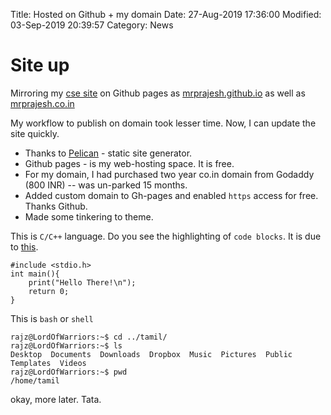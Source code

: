 Title: Hosted on Github + my domain
Date: 27-Aug-2019 17:36:00
Modified: 03-Sep-2019 20:39:57
Category: News

# Site up 
Mirroring my [cse site](https://www.cse.iitm.ac.in/~mrprajesh/) on Github pages as [mrprajesh.github.io](http://mrprajesh.github.io) as well as [mrprajesh.co.in](http://mrprajesh.co.in)

My workflow to publish on domain took lesser time. Now, I can update the site quickly.

- Thanks to [Pelican](https://blog.getpelican.com/) - static site generator.
- Github pages - is my web-hosting space. It is free.
- For my domain, I had purchased two year co.in domain from Godaddy (800 INR) -- was un-parked 15 months. 
- Added custom domain to Gh-pages and enabled `https` access for free. Thanks Github.
- Made some tinkering to theme.


This is `C/C++` language. Do you see the highlighting of `code blocks`. 
It is due to [this](https://python-markdown.github.io/extensions/code_hilite/).

```
#include <stdio.h>
int main(){
	print("Hello There!\n");
	return 0;
}
```

This is `bash` or `shell `
```shell
rajz@LordOfWarriors:~$ cd ../tamil/
rajz@LordOfWarriors:~$ ls
Desktop  Documents  Downloads  Dropbox  Music  Pictures  Public  Templates  Videos
rajz@LordOfWarriors:~$ pwd
/home/tamil
```


okay, more later. Tata.
